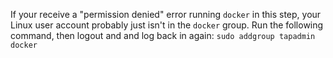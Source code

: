 If your receive a "permission denied" error running `docker` in this step, your Linux user account probably just isn't in the `docker` group. Run the following command, then logout and and log back in again: `sudo addgroup tapadmin docker`